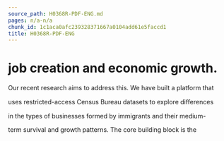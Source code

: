```yaml
---
source_path: H0368R-PDF-ENG.md
pages: n/a-n/a
chunk_id: 1c1aca0afc239328371667a0104add61e5faccd1
title: H0368R-PDF-ENG
---
```

# job creation and economic growth.

Our recent research aims to address this. We have built a platform that

uses restricted-access Census Bureau datasets to explore diﬀerences

in the types of businesses formed by immigrants and their medium-

term survival and growth patterns. The core building block is the
